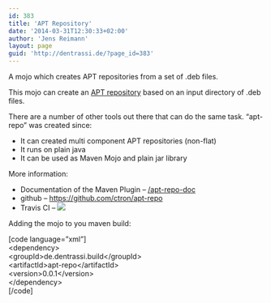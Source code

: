 ```yaml
---
id: 383
title: 'APT Repository'
date: '2014-03-31T12:30:33+02:00'
author: 'Jens Reimann'
layout: page
guid: 'http://dentrassi.de/?page_id=383'
---
```


A mojo which creates APT repositories from a set of .deb files.

<!-- more -->

This mojo can create an [APT repository](https://en.wikipedia.org/wiki/Advanced_Packaging_Tool) based on an input directory of .deb files.

There are a number of other tools out there that can do the same task. “apt-repo” was created since:

- It can created multi component APT repositories (non-flat)
- It runs on plain java
- It can be used as Maven Mojo and plain jar library

More information:

- Documentation of the Maven Plugin – [/apt-repo-doc](/apt-repo-doc)
- github – <https://github.com/ctron/apt-repo>
- Travis CI – [![](https://travis-ci.org/ctron/apt-repo.svg?branch=master)](https://travis-ci.org/ctron/apt-repo)

Adding the mojo to you maven build:

\[code language=”xml”\]  
&lt;dependency&gt;  
 &lt;groupId&gt;de.dentrassi.build&lt;/groupId&gt;  
 &lt;artifactId&gt;apt-repo&lt;/artifactId&gt;  
 &lt;version&gt;0.0.1&lt;/version&gt;  
&lt;/dependency&gt;  
\[/code\]
